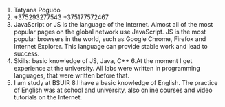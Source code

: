 1. Tatyana Pogudo
2. +375293277543
   +375177572467
3. JavaScript or JS is the language of the Internet. 
Almost all of the most popular pages on the global network use JavaScript. 
JS is the most popular browsers in the world, such as Google Chrome, Firefox and Internet Explorer. 
This language can provide stable work and lead to success.
4. Skills: basic knowledge of JS, Java, C++
6.At the moment I get experience at the university. 
All labs were written in programming languages, that were written before that.
7. I am study at BSUIR
8.I have a basic knowledge of English. 
The practice of English was at school and university, also online courses and video tutorials on the Internet.
